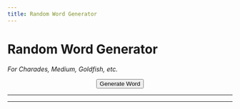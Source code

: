 ```yaml
---
title: Random Word Generator
---
```


# Random Word Generator

*For Charades, Medium, Goldfish, etc.*  

<div class="fs-8" style="text-align: center;">
<button  onclick='generateWord()' class="btn btn-red text-grey-lt-000">Generate Word</button>
</div>

---

<div id="newOutput" style="font-size: xx-large; text-align: center;"></div>

---

<div id="oldOutputs" style="font-size: large; text-align: center;"></div>


<script>
    function rD(i){return i[Math.floor(Math.random()*i.length)];} //draw a random item from a list.

    wordList = ['River', 'Train', 'Beautiful', 'Chip', 'Ant', 'Table', 'Firefighter', 'Hammer', 'Banana', 'Wedding', 'Shakespeare', 'Rodeo', 'Antarctica', 'Melt', 'Fireworks', 'Muscle', 'Heart', 'Ski', 'Cloud', 'Canoe', 'Cough', 'Waffle', 'Horse', 'Lamp', 'Soldier', 'Brush', 'Angel', 'Halloween', 'Voyage', 'Rollercoaster', 'England', 'Ring', 'Chalk', 'Nose', 'Ribbon', 'Tropical', 'Ocean', 'Space', 'Boil', 'Wild', 'Turtle', 'Kitchen', 'Actor', 'Cup', 'Ketchup', 'Playground', 'Hero', 'Strike', 'Mexico', 'Oatmeal', 'Camping', 'Slippers', 'North', 'Peel', 'Tree', 'Bicycle', 'Sticky', 'Short', 'Dolphin', 'Bathtub', 'Chef', 'Bat', 'Doughnut', 'Vacation', 'Mug', 'Fence', 'Canada', 'Crawl', 'Machine', 'Tower', 'Maze', 'Pop', 'Flower', 'Cart', 'Tiny', 'Castle', 'Bear', 'Couch', 'Doctor', 'Glove', 'Coffee', 'July Fourth', 'Ghost', 'Thumb', 'Pyramid', 'Fly', 'Cookie', 'Cabin', 'Hawaii', 'Horn', 'Rock', 'Whisky', 'Eagle', 'Blue', 'owl', 'Refrigerator', 'Teacher', 'Ball', 'Pretzel', 'Airport', 'Brother', 'Sky', 'China', 'Trip', 'Danger', 'Eye', 'Equipment', 'Burger', ]


    //test a more complicated version which includes english and chinese translations.

//{english:'',    pinyin:'',    hanzi:'',    symbol:''}

codenamesWords = [
{english:'Moon',    pinyin:'Yuè',    hanzi:'月',    symbol:''},
{english:'Mountain',    pinyin:'Shān',    hanzi:'山',    symbol:''},
{english:'Fire',    pinyin:'Huǒ',    hanzi:'火',    symbol:''},
{english:'Wood',    pinyin:'Mù',    hanzi:'木',    symbol:''},
{english:'Eye',    pinyin:'Mù',    hanzi:'目',    symbol:''},
{english:'Man',    pinyin:'Rén',    hanzi:'人',    symbol:''},
{english:'Hand',    pinyin:'Shǒu',    hanzi:'手',    symbol:''},
{english:'Mouth',    pinyin:'Kǒu',    hanzi:'口',    symbol:''},
{english:'Knife',    pinyin:'Dāo',    hanzi:'刀',    symbol:''},
{english:'Car',    pinyin:'Chē',    hanzi:'车',    symbol:''},
{english:'Net',    pinyin:'Wǎng',    hanzi:'网',    symbol:''},
{english:'Jade',    pinyin:'Yù',    hanzi:'玉',    symbol:''},
{english:'Soil',    pinyin:'Tǔ',    hanzi:'土',    symbol:''},
{english:'Plum',    pinyin:'Méi',    hanzi:'梅',    symbol:''},
{english:'Board',    pinyin:'Bǎn',    hanzi:'板',    symbol:''},
{english:'Scepter',    pinyin:'Rúyì',    hanzi:'如意',    symbol:''},
{english:'Turtle',    pinyin:'Guī',    hanzi:'龟',    symbol:''},
{english:'Radish',    pinyin:'Luóbo',    hanzi:'萝卜',    symbol:''},
{english:'Egg',    pinyin:'Dàn',    hanzi:'蛋',    symbol:''},
{english:'Chair',    pinyin:'Yǐzi',    hanzi:'椅子',    symbol:''},
{english:'Cellphone',    pinyin:'Shǒujī',    hanzi:'手机',    symbol:''},
{english:'Noon',    pinyin:'Zhōngwǔ',    hanzi:'中午',    symbol:''},
{english:'ENGLISH',    pinyin:'Wàimiàn',    hanzi:'外面',    symbol:''},
{english:'Beer',    pinyin:'Píjiǔ',    hanzi:'啤酒',    symbol:''},
{english:'Weekend',    pinyin:'Zhōumò',    hanzi:'周末',    symbol:''},
{english:'Basketball',    pinyin:'Lánqiú',    hanzi:'篮球',    symbol:''},
{english:'Water',    pinyin:'Shuǐ',    hanzi:'水',    symbol:''},
{english:'Movie',    pinyin:'Diànyǐng',    hanzi:'电影',    symbol:''},
{english:'Today',    pinyin:'Jīntiān',    hanzi:'今天',    symbol:''},
{english:'Money',    pinyin:'Qián',    hanzi:'钱',    symbol:''},
{english:'Photo',    pinyin:'Zhàopiàn',    hanzi:'照片',    symbol:''},
{english:'Cat',    pinyin:'Māo',    hanzi:'猫',    symbol:''},
{english:'Daughter',    pinyin:'Nǚér',    hanzi:'女儿',    symbol:''},
{english:'Son',    pinyin:'Érzi',    hanzi:'儿子',    symbol:''},
{english:'Little Brother',    pinyin:'Dìdi',    hanzi:'弟弟',    symbol:''},
{english:'Little Sister',    pinyin:'Mèimei',    hanzi:'妹妹',    symbol:''},
{english:'United States',    pinyin:'Měiguó',    hanzi:'美国',    symbol:''},
{english:'Fish',    pinyin:'Yú',    hanzi:'鱼',    symbol:''},
{english:'Shrimp',    pinyin:'Xiā',    hanzi:'虾',    symbol:''},
{english:'Beef',    pinyin:'Niúròu',    hanzi:'牛肉',    symbol:''},
{english:'Mutton',    pinyin:'Yángròu',    hanzi:'羊肉',    symbol:''},
{english:'Vowel',    pinyin:'Yuányīn',    hanzi:'元音',    symbol:''},
{english:'First Name',    pinyin:'Míngzi',    hanzi:'名字',    symbol:''},
{english:'China',    pinyin:'Zhōngguó',    hanzi:'中国',    symbol:''},
{english:'Book',    pinyin:'Shū',    hanzi:'书',    symbol:''},
{english:'Dog',    pinyin:'Gǒu',    hanzi:'狗',    symbol:''},
{english:'House',    pinyin:'Fángzi',    hanzi:'房子',    symbol:''},
{english:'Student',    pinyin:'Xuéshēng',    hanzi:'学生',    symbol:''},
{english:'Teacher',    pinyin:'Lǎoshī',    hanzi:'老师',    symbol:''},
{english:'Coffee',    pinyin:'Kāfēi',    hanzi:'咖啡',    symbol:''},
{english:'Father',    pinyin:'Bàba',    hanzi:'爸爸',    symbol:''},
{english:'Mother',    pinyin:'Māma',    hanzi:'妈妈',    symbol:''},
{english:'Big Brother',    pinyin:'Gēge',    hanzi:'哥哥',    symbol:''},
{english:'Big Sister',    pinyin:'Jiějie',    hanzi:'姐姐',    symbol:''},
{english:'Woman',    pinyin:'Nǚ',    hanzi:'女',    symbol:''},
{english:'Peace',    pinyin:'Ān',    hanzi:'安',    symbol:''},
{english:'Fruit',    pinyin:'Guǒ',    hanzi:'果',    symbol:''},
{english:'Field',    pinyin:'Tián',    hanzi:'田',    symbol:''},
{english:'Gold',    pinyin:'Jīn',    hanzi:'金',    symbol:''},
{english:'Silver',    pinyin:'Yín',    hanzi:'银',    symbol:''},
{english:'Lead',    pinyin:'Qiān',    hanzi:'铅',    symbol:''},
{english:'Tin',    pinyin:'Xī',    hanzi:'锡',    symbol:''},
{english:'Copper',    pinyin:'Tóng',    hanzi:'铜',    symbol:''},
{english:'Quicksilver',    pinyin:'Gǒng',    hanzi:'汞',    symbol:''},
{english:'Air',    pinyin:'Kōngqì',    hanzi:'空气',    symbol:''},
{english:'Wind',    pinyin:'Fēng',    hanzi:'风',    symbol:''},
{english:'Snow',    pinyin:'Xuě',    hanzi:'雪',    symbol:''},
{english:'Rain',    pinyin:'Yǔ',    hanzi:'雨',    symbol:''},
{english:'Sled',    pinyin:'Xuěqiāo',    hanzi:'雪橇',    symbol:''},
{english:'Squirrel',    pinyin:'Sōngshǔ',    hanzi:'松鼠',    symbol:''},
{english:'Mouse',    pinyin:'Shǔ',    hanzi:'鼠',    symbol:''},
{english:'Rabbit',    pinyin:'Tùzǐ',    hanzi:'兔子',    symbol:''},
{english:'Corgi',    pinyin:'Kē jī',    hanzi:'柯基',    symbol:''},
{english:'Poodle/VIP',    pinyin:'Guìbīn',    hanzi:'贵宾',    symbol:''},
{english:'ENGLISH',    pinyin:'Yēsū',    hanzi:'耶稣',    symbol:''},
{english:'Confucius',    pinyin:'Kǒngzǐ',    hanzi:'孔子',    symbol:''},
{english:'Jesus',    pinyin:'Lǎohǔ',    hanzi:'老虎',    symbol:''},
{english:'Wang Mang',    pinyin:'Wángmǎng',    hanzi:'王莽',    symbol:''},
{english:'Sun Tzu',    pinyin:'Sūnzi',    hanzi:'孙子',    symbol:''},
{english:'Mulan',    pinyin:'Mùlán',    hanzi:'木兰',    symbol:''},
{english:'Yellow River',    pinyin:'Huánghé',    hanzi:'黄河',    symbol:''},
{english:'Spear',    pinyin:'Máo',    hanzi:'矛',    symbol:''},
{english:'Pharoah',    pinyin:'Fǎlǎo',    hanzi:'法老',    symbol:''},
{english:'Moses',    pinyin:'Móxī',    hanzi:'摩西',    symbol:''},
{english:'Anaconda',    pinyin:'Shuǐ mǎng',    hanzi:'水蟒',    symbol:''},
{english:'Hippo',    pinyin:'Hémǎ',    hanzi:'河马',    symbol:''},
{english:'Ghost',    pinyin:'Guǐ',    hanzi:'鬼',    symbol:''},
{english:'Witch',    pinyin:'Wū',    hanzi:'巫',    symbol:''},
{english:'Broom',    pinyin:'Sàozhǒu',    hanzi:'扫帚',    symbol:''},
{english:'Castle',    pinyin:'Chéngbǎo',    hanzi:'城堡',    symbol:''},
{english:'Beard',    pinyin:'Húzi',    hanzi:'胡子',    symbol:''},
{english:'England',    pinyin:'Yīngguó',    hanzi:'英国',    symbol:''},
{english:'Yi qi (dino)',    pinyin:'Yìqí',    hanzi:'翼奇',    symbol:''},
{english:'Tooth',    pinyin:'Chǐ',    hanzi:'齿',    symbol:''},
{english:'Feather',    pinyin:'Yǔ',    hanzi:'羽',    symbol:''},
{english:'Rice Cake',    pinyin:'Niángāo',    hanzi:'年糕',    symbol:''},
{english:'Lettuce',    pinyin:'Shēngcài',    hanzi:'生菜',    symbol:''},
{english:'Chopsticks',    pinyin:'Kuàizi',    hanzi:'筷子',    symbol:''},
{english:'Steak',    pinyin:'Niú bā',    hanzi:'牛扒',    symbol:''},
{english:'Kebab',    pinyin:'Kǎoròu',    hanzi:'烤肉',    symbol:''},
{english:'String',    pinyin:'Chuàn',    hanzi:'串',    symbol:''},
{english:'Paper',    pinyin:'Zhǐ',    hanzi:'纸',    symbol:''},
{english:'Shallot',    pinyin:'Cōng',    hanzi:'葱',    symbol:''},
{english:'Electricity',    pinyin:'Diàn',    hanzi:'电',    symbol:''},
{english:'Gravity',    pinyin:'Zhòng',    hanzi:'重',    symbol:''},
{english:'Atom',    pinyin:'Yuánzǐ',    hanzi:'原子',    symbol:''},
{english:'Radiation',    pinyin:'Fúshè',    hanzi:'辐射',    symbol:''},
{english:'Acid',    pinyin:'Fúshè',    hanzi:'酸',    symbol:''},
]

    critterWords = [
        //animal-mammal
        {english:"Monkey",    pinyin:"",    hanzi:"",     symbol:"🐒"},
        {english:"Gorilla",    pinyin:"",    hanzi:"",     symbol:"🦍\uFE0F"},
        {english:"Dog",    pinyin:"",    hanzi:"",     symbol:"🐩"},
        {english:"Cat",    pinyin:"",    hanzi:"",     symbol:"🐈"},
        {english:"Tiger",    pinyin:"",    hanzi:"",     symbol:"🐅"},
        {english:"Horse",    pinyin:"",    hanzi:"",     symbol:"🐎"},
        {english:"Unicorn",    pinyin:"",    hanzi:"",     symbol:"🦄"},
        {english:"Deer",    pinyin:"",    hanzi:"",     symbol:"🦌"},
        {english:"Cow",    pinyin:"",    hanzi:"",     symbol:"🐄"},
        {english:"Pig",    pinyin:"",    hanzi:"",     symbol:"🐖"},
        {english:"Goat",    pinyin:"",    hanzi:"",     symbol:"🐐"},
        {english:"Camel",    pinyin:"",    hanzi:"",     symbol:"🐫"},
        {english:"Llama",    pinyin:"",    hanzi:"",     symbol:"🦙"},
        {english:"Giraffe",    pinyin:"",    hanzi:"",     symbol:"🦒"},
        {english:"Elephant",    pinyin:"",    hanzi:"",     symbol:"🐘"},
        {english:"Rhino",    pinyin:"",    hanzi:"",     symbol:"🦏"},
        {english:"Hippo",    pinyin:"",    hanzi:"",     symbol:"🦛"},
        {english:"Rat",    pinyin:"",    hanzi:"",     symbol:"🐀"},
        {english:"Rabbit",    pinyin:"",    hanzi:"",     symbol:"🐇"},
        {english:"Squirrel",    pinyin:"",    hanzi:"",     symbol:"🐿"},
        {english:"Hedgehog",    pinyin:"",    hanzi:"",     symbol:"🦔"},
        {english:"Bat",    pinyin:"",    hanzi:"",     symbol:"🦇"},
        {english:"Sloth",    pinyin:"",    hanzi:"",     symbol:"🦥"},
        {english:"Otter",    pinyin:"",    hanzi:"",     symbol:"🦦"},
        {english:"Skunk",    pinyin:"",    hanzi:"",     symbol:"🦨"},
        {english:"Kangaroo",    pinyin:"",    hanzi:"",     symbol:"🦘"},
        //animal-bird
        {english:"Rooster",    pinyin:"",    hanzi:"",     symbol:"🐓"},
        {english:"Penguin",    pinyin:"",    hanzi:"",     symbol:"🐧"},
        {english:"Duck",    pinyin:"",    hanzi:"",     symbol:"🦆"},
        {english:"Owl",    pinyin:"",    hanzi:"",     symbol:"🦉"},
        {english:"Flamingo",    pinyin:"",    hanzi:"",     symbol:"🦩"},
        {english:"Peacock",    pinyin:"",    hanzi:"",     symbol:"🦚"},
        //animal-amphibian
        {english:"Frog",    pinyin:"",    hanzi:"",     symbol:"🐸"},
        //animal-reptile
        {english:"Alligator",    pinyin:"",    hanzi:"",     symbol:"🐊"},
        {english:"Turtle",    pinyin:"",    hanzi:"",     symbol:"🐢"},
        {english:"Snake",    pinyin:"",    hanzi:"",     symbol:"🐍"},
        {english:"Dragon",    pinyin:"",    hanzi:"",     symbol:"🐉"},
        {english:"T-Rex",    pinyin:"",    hanzi:"",     symbol:"🐉"},
        //animal-marine
        {english:"Dolphin",    pinyin:"",    hanzi:"",     symbol:"🐬"},
        {english:"Fish",    pinyin:"",    hanzi:"",     symbol:"🐟"},
        {english:"Puffer Fish",    pinyin:"",    hanzi:"",     symbol:"🐡"},
        {english:"Shark",    pinyin:"",    hanzi:"",     symbol:"🦈"},
        {english:"Octopus",    pinyin:"",    hanzi:"",     symbol:"🐙"},
        //animal-bug
        {english:"Snail",    pinyin:"",    hanzi:"",     symbol:"🐌"},
        {english:"Butterfly",    pinyin:"",    hanzi:"",     symbol:"🦋"},
        {english:"Bee",    pinyin:"",    hanzi:"",     symbol:"🐝"},
        {english:"Cricket",    pinyin:"",    hanzi:"",     symbol:"🦗"},
        {english:"Spider",    pinyin:"",    hanzi:"",     symbol:"🕷"},
        {english:"Scorpion",    pinyin:"",    hanzi:"",     symbol:"🦂"},
        {english:"Mosquito",    pinyin:"",    hanzi:"",     symbol:"🦟"},
        {english:"Worm",    pinyin:"",    hanzi:"",     symbol:"🪱"},
        {english:"Microbe",    pinyin:"",    hanzi:"",     symbol:"🦠"},
        //food-asian / food-marine
        {english:"Crab",    pinyin:"",    hanzi:"",     symbol:"🦀"},
        {english:"Lobster",    pinyin:"",    hanzi:"",     symbol:"🦞"},
        {english:"Oyster",    pinyin:"",    hanzi:"",     symbol:"🦪"},
    ]

    natureWords = [
        //time
        {english:'Hourglass',    pinyin:'',    hanzi:'',    symbol:'⌛'},
        {english:'Alarm Clock',    pinyin:'',    hanzi:'',    symbol:'⏰'},
        //plants
        {english:"Flower",    pinyin:"",    hanzi:"",     symbol:"🌺"},
        {english:"Tree",    pinyin:"",    hanzi:"",     symbol:"🌲"},
        {english:"Cactus",    pinyin:"",    hanzi:"",     symbol:"🌵\uFE0F"},
        {english:"Leaf",    pinyin:"",    hanzi:"",     symbol:"🍁\uFE0F"},
        //place-map
        {english:"Earth",    pinyin:"",    hanzi:"",     symbol:"🌏"},
        {english:"Map",    pinyin:"",    hanzi:"",     symbol:"🗺"},
        {english:"Compass",    pinyin:"",    hanzi:"",     symbol:"🧭"},
        //place-geographic
        {english:"Mountain",    pinyin:"",    hanzi:"",     symbol:"⛰"},
        {english:"Volcano",    pinyin:"",    hanzi:"",     symbol:"🌋"},
        //sky & weather
        {english:"Moon",    pinyin:"",    hanzi:"",     symbol:"🌙"},
        {english:"Sun",    pinyin:"",    hanzi:"",     symbol:"☀"},
        {english:"Star",    pinyin:"",    hanzi:"",     symbol:"⭐"},
        {english:"Comet",    pinyin:"",    hanzi:"",     symbol:"🌠"},
        {english:"Cloud",    pinyin:"",    hanzi:"",     symbol:"☁"},
        {english:"Snow",    pinyin:"",    hanzi:"",     symbol:"❄"},
        {english:"Lightning",    pinyin:"",    hanzi:"",     symbol:"⚡"},
        {english:"Tornado",    pinyin:"",    hanzi:"",     symbol:"🌪"},
        {english:"Wind",    pinyin:"",    hanzi:"",     symbol:"🌬"},
        {english:"Rainbow",    pinyin:"",    hanzi:"",     symbol:"🌈"},
        {english:"Umbrella",    pinyin:"",    hanzi:"",     symbol:"☂"},
        {english:"Snowman",    pinyin:"",    hanzi:"",     symbol:"☃"},
        {english:"Fire",    pinyin:"",    hanzi:"",     symbol:"🔥"},
        {english:"Water",    pinyin:"",    hanzi:"",     symbol:"💧"},
        {english:"Ocean",    pinyin:"",    hanzi:"",     symbol:"🌊"},
    ]

    foodWords = [
        {english:'Apple',    pinyin:'',    hanzi:'',    symbol:'🍎'},
        {english:'Banana',    pinyin:'',    hanzi:'',    symbol:'🍌'},
        {english:'Coconut',    pinyin:'',    hanzi:'',    symbol:'🥥'},
        {english:'Mushroom',    pinyin:'',    hanzi:'',    symbol:'🍄'},
        {english:'Egg',    pinyin:'',    hanzi:'',    symbol:'🥚'},
        {english:'Cooking',    pinyin:'',    hanzi:'',    symbol:'🍳'},
        {english:'Popcorn',    pinyin:'',    hanzi:'',    symbol:'🍿'},
        {english:'Salt',    pinyin:'',    hanzi:'',    symbol:'🧂'},
        {english:'Beer',    pinyin:'',    hanzi:'',    symbol:'🍺'},
        {english:'Straw',    pinyin:'',    hanzi:'',    symbol:'🥤'},
        {english:'Ice',    pinyin:'',    hanzi:'',    symbol:'🧊'},
        {english:'Chopsticks',    pinyin:'',    hanzi:'',    symbol:'🥢'},
    ];


    personWords = [
        //face-costume
        {english:'Poo',    pinyin:'',    hanzi:'',    symbol:'💩'},
        {english:'Clown',    pinyin:'',    hanzi:'',    symbol:'🤡'},
        {english:'Ghost',    pinyin:'',    hanzi:'',    symbol:'👻'},
        {english:'Robot',    pinyin:'',    hanzi:'',    symbol:'🤖'},
        //hands
        {english:'Nail Polish',    pinyin:'',    hanzi:'',    symbol:'💅'},
        {english:'Selfie',    pinyin:'',    hanzi:'',    symbol:'🤳'},
        //body-parts
        {english:'Bicep',    pinyin:'',    hanzi:'',    symbol:'💪'},
        {english:'Foot',    pinyin:'',    hanzi:'',    symbol:'🦶'},
        {english:'Ear',    pinyin:'',    hanzi:'',    symbol:'👂'},
        {english:'Nose',    pinyin:'',    hanzi:'',    symbol:'👃'},
        {english:'Brain',    pinyin:'',    hanzi:'',    symbol:'🧠'},
        {english:'Heart',    pinyin:'',    hanzi:'',    symbol:'🫀'},
        {english:'Lungs',    pinyin:'',    hanzi:'',    symbol:'🫁'},
        {english:'Tooth',    pinyin:'',    hanzi:'',    symbol:'🦷'},
        {english:'Bone',    pinyin:'',    hanzi:'',    symbol:'🦴'},
        {english:'Eyes',    pinyin:'',    hanzi:'',    symbol:'👀'},
        {english:'Tongue',    pinyin:'',    hanzi:'',    symbol:'👅'},
        //person
        {english:'Baby',    pinyin:'',    hanzi:'',    symbol:'👶'},
        {english:'Beard',    pinyin:'',    hanzi:'',    symbol:'🧔'},
        {english:'Old Person',    pinyin:'',    hanzi:'',    symbol:'🧓'},
        //person-role
        {english:'Doctor',    pinyin:'',    hanzi:'',    symbol:'🧑‍⚕️'},
        {english:'Judge',    pinyin:'',    hanzi:'',    symbol:'🧑‍⚖️'},
        {english:'Farmer',    pinyin:'',    hanzi:'',    symbol:'🧑‍🌾'},
        {english:'Firefighter',    pinyin:'',    hanzi:'',    symbol:'🧑‍🚒'},
        {english:'Police',    pinyin:'',    hanzi:'',    symbol:'👮'},
        {english:'Princess',    pinyin:'',    hanzi:'',    symbol:'👸'},
        {english:'Pregnant',    pinyin:'',    hanzi:'',    symbol:'🤰'},
        //person-fantasy
        {english:'Angel',    pinyin:'',    hanzi:'',    symbol:'👼'},
        {english:'Santa Claus',    pinyin:'',    hanzi:'',    symbol:'🎅'},
        {english:'Superhero',    pinyin:'',    hanzi:'',    symbol:'🦸'},
        {english:'Wizard',    pinyin:'',    hanzi:'',    symbol:'🧙'},
        {english:'Fairy',    pinyin:'',    hanzi:'',    symbol:'🧚'},
        {english:'Vampire',    pinyin:'',    hanzi:'',    symbol:'🧛'},
        {english:'Mermaid',    pinyin:'',    hanzi:'',    symbol:'🧜'},
        {english:'Zombie',    pinyin:'',    hanzi:'',    symbol:'🧟'},
    ];

    artifactWords = [
        //transport-air
        {english:'Airplane',    pinyin:'',    hanzi:'',    symbol:'🛩'},
        {english:'Helicopter',    pinyin:'',    hanzi:'',    symbol:'🚁'},
        {english:'Rocketship',    pinyin:'',    hanzi:'',    symbol:'🚀'},
        {english:'Alien',    pinyin:'',    hanzi:'',    symbol:'🛸'},
        //transport-ground
        {english:'Train',    pinyin:'',    hanzi:'',    symbol:'🚂'},
        {english:'Car',    pinyin:'',    hanzi:'',    symbol:'🚗'},
        {english:'Wheelchair',    pinyin:'',    hanzi:'',    symbol:'🦽'},
        {english:'Scooter',    pinyin:'',    hanzi:'',    symbol:'🛴'},
        {english:'Skateboard',    pinyin:'',    hanzi:'',    symbol:'🛹'},
        //event
        {english:'Christmas Tree',    pinyin:'',    hanzi:'',    symbol:'🎄'},
        {english:'Fireworks',    pinyin:'',    hanzi:'',    symbol:'🎆'},
        //sport / game
        {english:'Yo-Yo',    pinyin:'',    hanzi:'',    symbol:'🪀'},
        {english:'Kite',    pinyin:'',    hanzi:'',    symbol:'🪁'},
        {english:'Billiards/Pool',    pinyin:'',    hanzi:'',    symbol:'🎱'},
        {english:'Video Games',    pinyin:'',    hanzi:'',    symbol:'🕹'},
        //arts & crafts
        {english:'Dice',    pinyin:'',    hanzi:'',    symbol:'🎲'},
        {english:'Chess',    pinyin:'',    hanzi:'',    symbol:'♟'},
        {english:'Acting',    pinyin:'',    hanzi:'',    symbol:'🎭'},
        {english:'Painting',    pinyin:'',    hanzi:'',    symbol:'🎨'},
        //musical-instrument
        {english:'Saxophone',    pinyin:'',    hanzi:'',    symbol:'🎷'},
        {english:'Accordian',    pinyin:'',    hanzi:'',    symbol:'🪗'},
        {english:'Guitar',    pinyin:'',    hanzi:'',    symbol:'🎸'},
        {english:'Piano',    pinyin:'',    hanzi:'',    symbol:'🎹'},
        {english:'Trumpet',    pinyin:'',    hanzi:'',    symbol:'🎺'},
        {english:'Violin',    pinyin:'',    hanzi:'',    symbol:'🎻'},
        {english:'Drum',    pinyin:'',    hanzi:'',    symbol:'🥁'},
        //light & video
        {english:'Television',    pinyin:'',    hanzi:'',    symbol:'📺'},
        {english:'Camera',    pinyin:'',    hanzi:'',    symbol:'📷'},
        {english:'Magnifying Glass',    pinyin:'',    hanzi:'',    symbol:'🔍'},
        {english:'Candle',    pinyin:'',    hanzi:'',    symbol:'🕯'},
        {english:'Lightbulb',    pinyin:'',    hanzi:'',    symbol:'💡'},
        //book-paper
        {english:'Book',    pinyin:'',    hanzi:'',    symbol:'📖'},
        {english:'Newspaper',    pinyin:'',    hanzi:'',    symbol:'📰'},
        //writing / office
        {english:'Pencil',    pinyin:'',    hanzi:'',    symbol:'✏'},
        {english:'Scissors',    pinyin:'',    hanzi:'',    symbol:'✂'},
        {english:'Trash',    pinyin:'',    hanzi:'',    symbol:'🗑'},
        //lock / tool
        {english:'Key',    pinyin:'',    hanzi:'',    symbol:'🗝'},
        {english:'Hammer',    pinyin:'',    hanzi:'',    symbol:'🔨'},
        {english:'Pickax',    pinyin:'',    hanzi:'',    symbol:'⛏'},
        {english:'Gun',    pinyin:'',    hanzi:'',    symbol:'🔫'},
        {english:'Bow and Arrow',    pinyin:'',    hanzi:'',    symbol:'🏹'},
        {english:'Saw',    pinyin:'',    hanzi:'',    symbol:'🪚'},
        {english:'Screwdriver',    pinyin:'',    hanzi:'',    symbol:'🪛'},
        {english:'Magnet',    pinyin:'',    hanzi:'',    symbol:'🧲'},
        //science / medical
        {english:'Telescope',    pinyin:'',    hanzi:'',    symbol:'🔭'},
        {english:'Syringe',    pinyin:'',    hanzi:'',    symbol:'💉'},
        {english:'Stethoscope',    pinyin:'',    hanzi:'',    symbol:'🩺'},
        //household
        {english:'Chair',    pinyin:'',    hanzi:'',    symbol:'🪑'},
        {english:'Toilet',    pinyin:'',    hanzi:'',    symbol:'🚽'},
        {english:'Plunger',    pinyin:'',    hanzi:'',    symbol:'🪠'},
        {english:'Shower',    pinyin:'',    hanzi:'',    symbol:'🚿'},
        {english:'Shave',    pinyin:'',    hanzi:'',    symbol:'🪒'},
        {english:'Broom',    pinyin:'',    hanzi:'',    symbol:'🧹'},
        {english:'Toilet Paper',    pinyin:'',    hanzi:'',    symbol:'🧻'},
        {english:'Soap',    pinyin:'',    hanzi:'',    symbol:'🧼'},
        {english:'Toothbrush',    pinyin:'',    hanzi:'',    symbol:'🪥'},
        {english:'Fire Extinguisher',    pinyin:'',    hanzi:'',    symbol:'🧯'},
        //other-object / flags / symbols
        {english:'Pirate',    pinyin:'',    hanzi:'',    symbol:'🏴‍☠️'},
    ];


    actionWords = [
        //person-activity
        {english:'Haircut',    pinyin:'',    hanzi:'',    symbol:'💇'},
        {english:'Dancing',    pinyin:'',    hanzi:'',    symbol:'💃'},
        {english:'Climbing',    pinyin:'',    hanzi:'',    symbol:'🧗'},
        //person-sport
        {english:'Fencing',    pinyin:'',    hanzi:'',    symbol:'🤺'},
        {english:'Horse Racing',    pinyin:'',    hanzi:'',    symbol:'🏇'},
        {english:'Snowboarding',    pinyin:'',    hanzi:'',    symbol:'🏂'},
        {english:'Golfing',    pinyin:'',    hanzi:'',    symbol:'🏌'},
        {english:'Surfing',    pinyin:'',    hanzi:'',    symbol:'🏄‍'},
        {english:'Rowing',    pinyin:'',    hanzi:'',    symbol:'🛶'},
        {english:'Swimming',    pinyin:'',    hanzi:'',    symbol:'🏊'},
        {english:'Lifting Weights',    pinyin:'',    hanzi:'',    symbol:'🏋'},
        {english:'Bike',    pinyin:'',    hanzi:'',    symbol:'🚴'},
        {english:'Cartwheel',    pinyin:'',    hanzi:'',    symbol:'🤸'},
        {english:'Wrestling',    pinyin:'',    hanzi:'',    symbol:'🤼'},
        {english:'Juggling',    pinyin:'',    hanzi:'',    symbol:'🤹'},
        //person-resting
        {english:'Sleeping',    pinyin:'',    hanzi:'',    symbol:'🛌'},
        //sport
        {english:'Soccer',    pinyin:'',    hanzi:'',    symbol:'⚽'},
        {english:'Baseball',    pinyin:'',    hanzi:'',    symbol:'⚾'},
        {english:'Basketball',    pinyin:'',    hanzi:'',    symbol:'🏀'},
        {english:'American Football',    pinyin:'',    hanzi:'',    symbol:'🏈'},
        {english:'Tennis',    pinyin:'',    hanzi:'',    symbol:'🎾'},
        {english:'Frisbee',    pinyin:'',    hanzi:'',    symbol:'🥏'},
        {english:'Bowling',    pinyin:'',    hanzi:'',    symbol:'🎳'},
        {english:'Ping Pong',    pinyin:'',    hanzi:'',    symbol:'🏓'},
        {english:'Boxing',    pinyin:'',    hanzi:'',    symbol:'🥊'},
        {english:'Kung Fu',    pinyin:'',    hanzi:'',    symbol:'🥋'},
        {english:'Fishing',    pinyin:'',    hanzi:'',    symbol:'🎣'},
    ];




    wordObjectList = [...critterWords,    ...natureWords, ...foodWords, ...artifactWords, ...personWords, ...actionWords,];

    currentWord = {english:"",    hanzi:"Nope",     symbol:"No"}; //Stores entire word object
    previousWord = ""; //Stores entire word object
    wordLog = ""; //Stores only the english portions of the words

    function generateWord(){
        //Move the words around
        previousWord = currentWord;
        wordLog = previousWord.english + "<br>" + wordLog;
        //Choose a random word from the wordlist
        currentWord = rD(wordObjectList);
        //rewrite page content
        document.getElementById("newOutput").innerHTML = currentWord.english + "<br>" + currentWord.hanzi  + "   " + currentWord.symbol ;
        document.getElementById("oldOutputs").innerHTML = wordLog;


    }



</script>